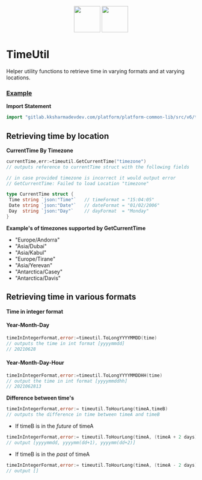 <p align="center">
<img height=70px src="docs/images/logo.png">
<img height=70px src="docs/images/Go-Logo_Blue.png">
</p>

# TimeUtil

Helper utility functions to retrieve time in varying formats and at varying locations.

### [Example](example/example.go)  

**Import Statement**

```go
import "gitlab.kksharmadevdev.com/platform/platform-common-lib/src/v6/timeutil"
```

## Retrieving time by location

**CurrentTime By Timezone**

```go
currentTime,err:=timeutil.GetCurrentTime("timezone")
// outputs reference to currentTime struct with the following fields

// in case provided timezone is incorrect it would output error  
// GetCurrentTime: Failed to load Location "timezone"

type CurrentTime struct {
 Time string `json:"Time"`   // timeFormat = "15:04:05"
 Date string `json:"Date"`   // dateFormat = "01/02/2006"
 Day  string `json:"Day"`    // dayFormat  = "Monday"
}
```

**Example's of timezones supported by GetCurrentTime**

- "Europe/Andorra"
- "Asia/Dubai"
- "Asia/Kabul"
- "Europe/Tirane"
- "Asia/Yerevan"
- "Antarctica/Casey"
- "Antarctica/Davis"

## Retrieving time in various formats  

**Time in integer format**

#### Year-Month-Day

```go
timeInIntegerFormat,error:=timeutil.ToLongYYYYMMDD(time)
// outputs the time in int format [yyyymmdd]
// 20210628
```

#### Year-Month-Day-Hour

```go
timeInIntegerFormat,error:=timeutil.ToLongYYYYMMDDHH(time)
// output the time in int format [yyyymmddhh]
// 2021062813
```

**Difference between time's**  

```go
timeInIntegerFormat,error:= timeutil.ToHourLong(timeA,timeB)
// outputs the difference in time between timeA and timeB
```

- If timeB is in the _future_ of timeA  

```go
timeInIntegerFormat,error:= timeutil.ToHourLong(timeA, (timeA + 2 days))
// output [yyyymmdd, yyyymm(dd+1), yyyymm(dd+2)]
```

- If timeB is in the _past_ of timeA  

```go
timeInIntegerFormat,error:= timeutil.ToHourLong(timeA, (timeA - 2 days))
// output []
```
